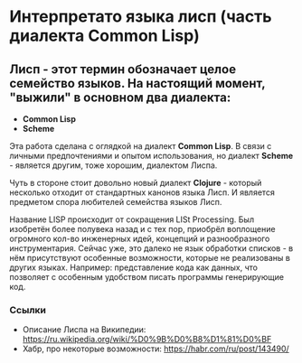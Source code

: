 # Интерпретато языка лисп (часть диалекта Common Lisp)

## Лисп - этот термин обозначает целое семейство языков. На настоящий момент, "выжили" в основном два диалекта:
 - **Common Lisp**
 - **Scheme**

Эта работа сделана с оглядкой на диалект **Common Lisp**. В связи с личными предпочтениями
 и опытом использования, но диалект **Scheme** - является другим, тоже хорошим, диалектом Лиспа.
 
Чуть в стороне стоит довольно новый диалект **Clojure** - который несколько отходит от 
стандартных канонов языка Лисп. И является предметом спора любителей семейства языков Лисп.

Название LISP происходит от сокращения LISt Processing. Был изобретён более полувека назад 
и с тех пор, приобрёл воплощение огромного кол-во инженерных идей, концепций и разнообразного 
инструментария. Сейчас уже, это далеко не язык обработки списков - в нём присутствуют особенные
возможности, которые не реализованы в других языках. Например: представление кода как данных,
что позволяет с особенным удобством писать программы генерирующие код.
 
### Ссылки
 - Описание Лиспа на Википедии: https://ru.wikipedia.org/wiki/%D0%9B%D0%B8%D1%81%D0%BF 
 - Хабр, про некоторые возможности: https://habr.com/ru/post/143490/


